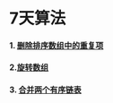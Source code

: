 
# 7天算法

#### 1. [删除排序数组中的重复项](./remove-duplicates-from-sorted-array.md)

#### 2.[旋转数组](./rotate-array.md)

#### 3. [合并两个有序链表](./merge-two-sorted-lists.md)

